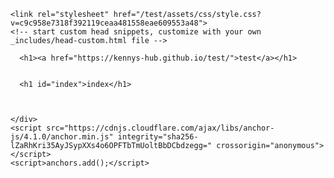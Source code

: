 <!DOCTYPE html>
<html lang="en-US">
  <head>
    <meta charset="UTF-8">
    <meta http-equiv="X-UA-Compatible" content="IE=edge">
    <meta name="viewport" content="width=device-width, initial-scale=1">

<!-- Begin Jekyll SEO tag v2.8.0 -->
<title>index | test</title>
<meta name="generator" content="Jekyll v3.10.0" />
<meta property="og:title" content="index" />
<meta property="og:locale" content="en_US" />
<link rel="canonical" href="https://kennys-hub.github.io/test/" />
<meta property="og:url" content="https://kennys-hub.github.io/test/" />
<meta property="og:site_name" content="test" />
<meta property="og:type" content="website" />
<meta name="twitter:card" content="summary" />
<meta property="twitter:title" content="index" />
<script type="application/ld+json">
{"@context":"https://schema.org","@type":"WebSite","headline":"index","name":"test","url":"https://kennys-hub.github.io/test/"}</script>
<!-- End Jekyll SEO tag -->

    <link rel="stylesheet" href="/test/assets/css/style.css?v=c9c958e7318f392119ceaa481558eae609553a48">
    <!-- start custom head snippets, customize with your own _includes/head-custom.html file -->

<!-- Setup Google Analytics -->



<!-- You can set your favicon here -->
<!-- link rel="shortcut icon" type="image/x-icon" href="/test/favicon.ico" -->

<!-- end custom head snippets -->

  </head>
  <body>
    <div class="container-lg px-3 my-5 markdown-body">
      
      <h1><a href="https://kennys-hub.github.io/test/">test</a></h1>
      

      <h1 id="index">index</h1>


      
    </div>
    <script src="https://cdnjs.cloudflare.com/ajax/libs/anchor-js/4.1.0/anchor.min.js" integrity="sha256-lZaRhKri35AyJSypXXs4o6OPFTbTmUoltBbDCbdzegg=" crossorigin="anonymous"></script>
    <script>anchors.add();</script>
  </body>
</html>
